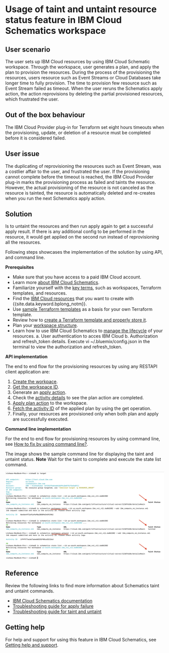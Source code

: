 # Usage of taint and untaint resource status feature in IBM Cloud Schematics workspace 

## User scenario

The user sets up IBM Cloud resources by using IBM Cloud Schematic workspace. Through the workspace, user generates a plan, and apply the plan to provision the resources. During the process of the provisioning the resources, users resource such as Event Streams or Cloud Databases take longer time to fully provision. The time to provision few resource such as Event Stream failed as timeout.  When the user reruns the Schematics apply action, the action reprovisions by deleting the partial provisioned resources, which frustrated the user.

## Out of the box behaviour

The IBM Cloud Provider plug-in for Terraform set eight hours timeouts when the provisioning, update, or deletion of a resource must be completed before it is considered failed. 

## User issue 

The duplicating of reprovisioning the resources such as Event Stream, was a costlier affair to the user, and frustrated the user. If the provisioning cannot complete before the timeout is reached, the IBM Cloud Provider plug-in marks the provisioning process as failed and taints the resource. However, the actual provisioning of the resource is not canceled as the resource is tainted, the resource is automatically deleted and re-creates when you run the next Schematics apply action.

## Solution

Is to untaint the resources and then run apply again to get a successful apply result. If there is any additional config to be performed in the resource, it would get applied on the second run instead of reprovisioning all the resources.

Following steps showcases the implementation of the solution by using API, and command line.

**Prerequisites**

- Make sure that you have access to a paid IBM Cloud account. 
- Learn more [about IBM Cloud Schematics](/docs/schematics?topic=schematics-about-schematics). 
- Familiarize yourself with the [key terms](/docs/schematics?topic=schematics-about-schematics#schematics-terms), such as workspaces, Terraform templates, and resources. 
- Find the [IBM Cloud resources](https://ibm-cloud.github.io/tf-ibm-docs/?cm_mc_uid=71885624553615726236960&cm_mc_sid_50200000=38067391572884797521) that you want to create with {{site.data.keyword.bplong_notm}}.
- Use [sample Terraform templates](https://github.com/IBM-Cloud/terraform-provider-ibm/tree/master/examples) as a basis for your own Terraform template.  
- Review how to [create a Terraform template and properly store it](/docs/schematics?topic=schematics-create-tf-config). 
- Plan your [workspace structure](/docs/schematics?topic=schematics-workspace-setup#structure-workspace). 
- Learn how to use IBM Cloud Schematics to [manage the lifecycle](/docs/schematics?topic=schematics-manage-lifecycle) of your resources. 
a. User authentication to acces IBM Cloud
b. Authorization and refresh_token details. Execute vi ~/.bluemix/config.json in the terminal to view the authorization and refresh_token.

**API implementation**

The end to end flow for the provisioning resources by using any RESTAPI client application are:
1. [Create the workpace](https://cloud.ibm.com/apidocs/schematics#create-workspace).
2. [Get the workspace ID](https://cloud.ibm.com/apidocs/schematics#get-workspace).
3. Generate an [apply action](https://cloud.ibm.com/apidocs/schematics#apply-workspace-command).
4. Check the [activity details](https://cloud.ibm.com/apidocs/schematics#get-workspace-activity) to see the plan action are completed.
5. [Apply plan action](https://cloud.ibm.com/apidocs/schematics#plan-workspace-command) to the workspace.
6. [Fetch the activity ID](https://cloud.ibm.com/apidocs/schematics#get-workspace-activity) of the applied plan by using the get operation.
7. Finally, your resources are provisioned only when both plan and apply are successfully executed.

**Command line implementation**

For the end to end flow for provisioning resources by using command line, see [How to fix by using command line?](https://cloud.ibm.com/docs/schematics?topic=schematics-tainted-resources). 

The image shows the sample command line for displaying the taint and untaint status. **Note** Wait for the taint to complete and execute the state list command.

![Sample command line for taint and untaint status](/images/cli_taint.png)


## Reference

Review the following links to find more information about Schematics taint and untaint commands.

- [IBM Cloud Schematics documentation](https://cloud.ibm.com/docs/schematics?topic=schematics-schematics-cli-reference)
- [Troubleshooting guide for apply failure](https://cloud.ibm.com/docs/schematics?topic=schematics-nullresource-errors)
- [Troubleshooting guide for taint and untaint](https://cloud.ibm.com/docs/schematics?topic=schematics-tainted-resources)

## Getting help

For help and support for using this feature in IBM Cloud Schematics, see [Getting help and support](https://cloud.ibm.com/docs/schematics?topic=schematics-schematics-help).
